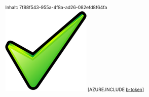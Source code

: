 Inhalt: 7f88f543-955a-4f8a-ad26-082efd8f64fa![Bild](26ae4ec7-11f1-4830-b732-77ace8811abe.png)
[AZURE.INCLUDE [b-token](bfb76c84-34b2-43ea-880f-6367f79b8ceb.md)]
